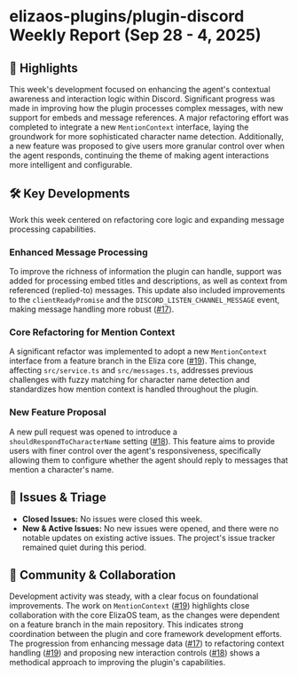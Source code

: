 # elizaos-plugins/plugin-discord Weekly Report (Sep 28 - 4, 2025)

## 🚀 Highlights
This week's development focused on enhancing the agent's contextual awareness and interaction logic within Discord. Significant progress was made in improving how the plugin processes complex messages, with new support for embeds and message references. A major refactoring effort was completed to integrate a new `MentionContext` interface, laying the groundwork for more sophisticated character name detection. Additionally, a new feature was proposed to give users more granular control over when the agent responds, continuing the theme of making agent interactions more intelligent and configurable.

## 🛠️ Key Developments
Work this week centered on refactoring core logic and expanding message processing capabilities.

### Enhanced Message Processing
To improve the richness of information the plugin can handle, support was added for processing embed titles and descriptions, as well as context from referenced (replied-to) messages. This update also included improvements to the `clientReadyPromise` and the `DISCORD_LISTEN_CHANNEL_MESSAGE` event, making message handling more robust ([#17](https://github.com/elizaos-plugins/plugin-discord/pull/17)).

### Core Refactoring for Mention Context
A significant refactor was implemented to adopt a new `MentionContext` interface from a feature branch in the Eliza core ([#19](https://github.com/elizaos-plugins/plugin-discord/pull/19)). This change, affecting `src/service.ts` and `src/messages.ts`, addresses previous challenges with fuzzy matching for character name detection and standardizes how mention context is handled throughout the plugin.

### New Feature Proposal
A new pull request was opened to introduce a `shouldRespondToCharacterName` setting ([#18](https://github.com/elizaos-plugins/plugin-discord/pull/18)). This feature aims to provide users with finer control over the agent's responsiveness, specifically allowing them to configure whether the agent should reply to messages that mention a character's name.

## 🐛 Issues & Triage
- **Closed Issues:** No issues were closed this week.
- **New & Active Issues:** No new issues were opened, and there were no notable updates on existing active issues. The project's issue tracker remained quiet during this period.

## 💬 Community & Collaboration
Development activity was steady, with a clear focus on foundational improvements. The work on `MentionContext` ([#19](https://github.com/elizaos-plugins/plugin-discord/pull/19)) highlights close collaboration with the core ElizaOS team, as the changes were dependent on a feature branch in the main repository. This indicates strong coordination between the plugin and core framework development efforts. The progression from enhancing message data ([#17](https://github.com/elizaos-plugins/plugin-discord/pull/17)) to refactoring context handling ([#19](https://github.com/elizaos-plugins/plugin-discord/pull/19)) and proposing new interaction controls ([#18](https://github.com/elizaos-plugins/plugin-discord/pull/18)) shows a methodical approach to improving the plugin's capabilities.